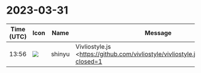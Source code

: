 # 2023-03-31

|Time (UTC)|Icon|Name|Message|
|---|---|---|---|
|13:56|![](https://avatars.slack-edge.com/2018-04-27/354445776386_e258f5ed5ba887b08668_72.jpg)|shinyu|Vivliostyle.js <https://github.com/vivliostyle/vivliostyle.js/milestone/12?closed=1|v2.24> を近日中にリリースします。Viewerの新しい機能を活かせるようにCLIへのプルリクエストをしてます。確認お願いします `@spring-raining`<br><br>• <https://github.com/vivliostyle/vivliostyle-cli/pull/388|feat: set UI language of Vivliostyle Viewer><br>• <https://github.com/vivliostyle/vivliostyle-cli/pull/389|feat: Viewer parameter setting: >`--viewer-param`<https://github.com/vivliostyle/vivliostyle-cli/pull/389| option (viewerParam property)>|
